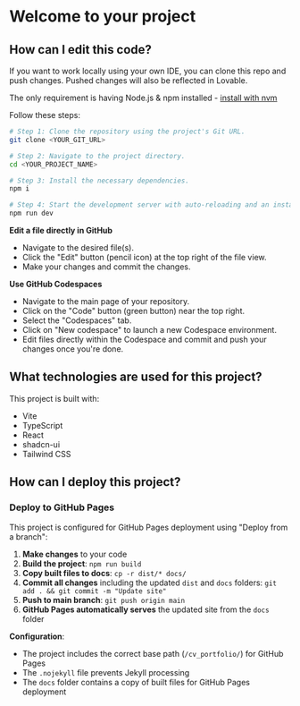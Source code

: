 # Welcome to your project

## How can I edit this code?

If you want to work locally using your own IDE, you can clone this repo and push changes. Pushed changes will also be reflected in Lovable.

The only requirement is having Node.js & npm installed - [install with nvm](https://github.com/nvm-sh/nvm#installing-and-updating)

Follow these steps:

```sh
# Step 1: Clone the repository using the project's Git URL.
git clone <YOUR_GIT_URL>

# Step 2: Navigate to the project directory.
cd <YOUR_PROJECT_NAME>

# Step 3: Install the necessary dependencies.
npm i

# Step 4: Start the development server with auto-reloading and an instant preview.
npm run dev
```

**Edit a file directly in GitHub**

- Navigate to the desired file(s).
- Click the "Edit" button (pencil icon) at the top right of the file view.
- Make your changes and commit the changes.

**Use GitHub Codespaces**

- Navigate to the main page of your repository.
- Click on the "Code" button (green button) near the top right.
- Select the "Codespaces" tab.
- Click on "New codespace" to launch a new Codespace environment.
- Edit files directly within the Codespace and commit and push your changes once you're done.

## What technologies are used for this project?

This project is built with:

- Vite
- TypeScript
- React
- shadcn-ui
- Tailwind CSS

## How can I deploy this project?
### Deploy to GitHub Pages
This project is configured for GitHub Pages deployment using "Deploy from a branch":

1. **Make changes** to your code
2. **Build the project**: `npm run build`
3. **Copy built files to docs**: `cp -r dist/* docs/`
4. **Commit all changes** including the updated `dist` and `docs` folders: `git add . && git commit -m "Update site"`
5. **Push to main branch**: `git push origin main`
6. **GitHub Pages automatically serves** the updated site from the `docs` folder

**Configuration**: 
- The project includes the correct base path (`/cv_portfolio/`) for GitHub Pages
- The `.nojekyll` file prevents Jekyll processing
- The `docs` folder contains a copy of built files for GitHub Pages deployment

